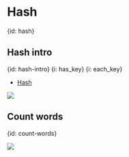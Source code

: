 # Hash
{id: hash}


## Hash intro
{id: hash-intro}
{i: has_key}
{i: each_key}

* [Hash](https://crystal-lang.org/api/Hash.html)

![](examples/hash.cr)

## Count words
{id: count-words}

![](examples/count_words.cr)

